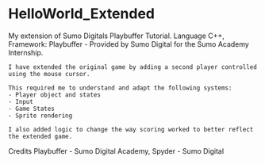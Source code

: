 # HelloWorld_Extended
My extension of Sumo Digitals Playbuffer Tutorial.
Language C++, Framework: Playbuffer - Provided by Sumo Digital for the Sumo Academy Internship.

```
I have extended the original game by adding a second player controlled using the mouse cursor.

This required me to understand and adapt the following systems:
- Player object and states
- Input
- Game States
- Sprite rendering

I also added logic to change the way scoring worked to better reflect the extended game.

```
Credits Playbuffer - Sumo Digital Academy, Spyder - Sumo Digital
